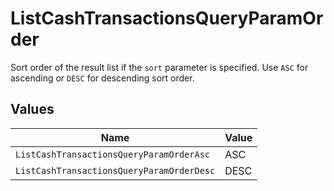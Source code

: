 # ListCashTransactionsQueryParamOrder

Sort order of the result list if the `sort` parameter is specified. Use `ASC` for ascending or `DESC` for descending sort order.


## Values

| Name                                      | Value                                     |
| ----------------------------------------- | ----------------------------------------- |
| `ListCashTransactionsQueryParamOrderAsc`  | ASC                                       |
| `ListCashTransactionsQueryParamOrderDesc` | DESC                                      |
